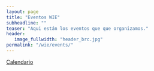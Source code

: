 ```yaml
---
layout: page
title: "Eventos WIE"
subheadline: ""
teaser: "Aqui están los eventos que que organizamos."
header:
   image_fullwidth: "header_brc.jpg"
permalink: "/wie/events/"
---
```

<a href="{{site.baseurl}}/wie/events/calendar" class="button">Calendario</a>




